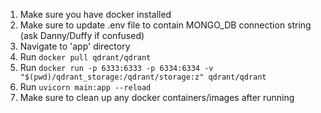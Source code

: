 1. Make sure you have docker installed
2. Make sure to update .env file to contain MONGO_DB connection string (ask Danny/Duffy if confused)
3. Navigate to 'app' directory
4. Run `docker pull qdrant/qdrant`
5. Run `docker run -p 6333:6333 -p 6334:6334 -v "$(pwd)/qdrant_storage:/qdrant/storage:z" qdrant/qdrant`
6. Run `uvicorn main:app --reload`
7. Make sure to clean up any docker containers/images after running
